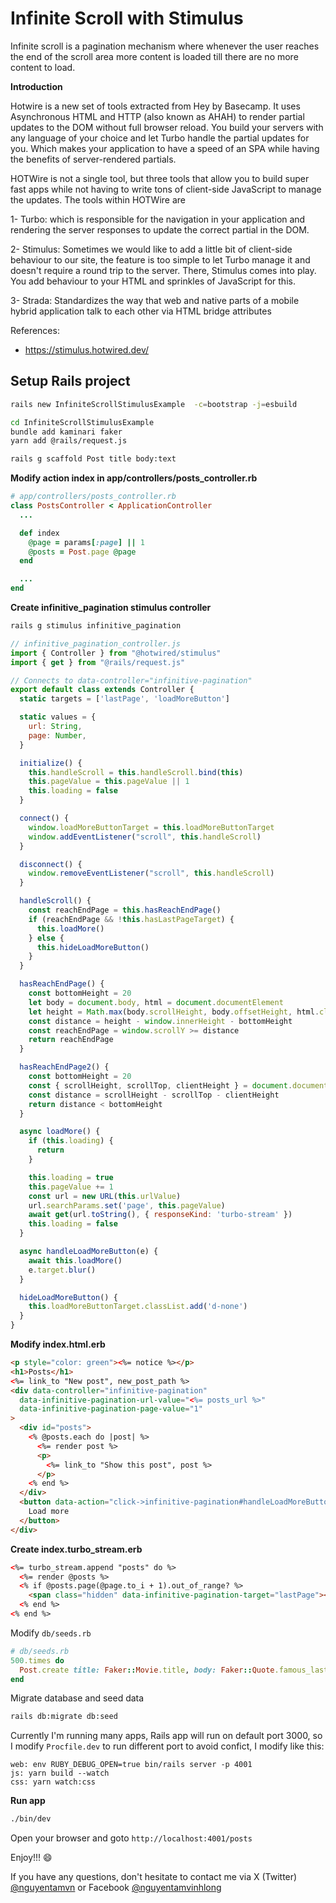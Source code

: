 # Infinite Scroll with Stimulus

Infinite scroll is a pagination mechanism where whenever the user reaches the end of the scroll area more content is loaded till there are no more content to load.

**Introduction**

Hotwire is a new set of tools extracted from Hey by Basecamp. It uses Asynchronous HTML and HTTP (also known as AHAH) to render partial updates to the DOM without full browser reload. You build your servers with any language of your choice and let Turbo handle the partial updates for you. Which makes your application to have a speed of an SPA while having the benefits of server-rendered partials.

HOTWire is not a single tool, but three tools that allow you to build super fast apps while not having to write tons of client-side JavaScript to manage the updates. The tools within HOTWire are

1- Turbo: which is responsible for the navigation in your application and rendering the server responses to update the correct partial in the DOM.

2- Stimulus: Sometimes we would like to add a little bit of client-side behaviour to our site, the feature is too simple to let Turbo manage it and doesn't require a round trip to the server. There, Stimulus comes into play. You add behaviour to your HTML and sprinkles of JavaScript for this.

3- Strada: Standardizes the way that web and native parts of a mobile hybrid application talk to each other via HTML bridge attributes

References:
- https://stimulus.hotwired.dev/

## Setup Rails project
```bash
rails new InfiniteScrollStimulusExample  -c=bootstrap -j=esbuild

cd InfiniteScrollStimulusExample
bundle add kaminari faker
yarn add @rails/request.js

rails g scaffold Post title body:text
```

**Modify action index in app/controllers/posts_controller.rb**
```rb
# app/controllers/posts_controller.rb
class PostsController < ApplicationController
  ...

  def index
    @page = params[:page] || 1
    @posts = Post.page @page
  end

  ...
end
```

**Create infinitive_pagination stimulus controller**
```bash
rails g stimulus infinitive_pagination
```

```js
// infinitive_pagination_controller.js
import { Controller } from "@hotwired/stimulus"
import { get } from "@rails/request.js"

// Connects to data-controller="infinitive-pagination"
export default class extends Controller {
  static targets = ['lastPage', 'loadMoreButton']

  static values = {
    url: String,
    page: Number,
  }

  initialize() {
    this.handleScroll = this.handleScroll.bind(this)
    this.pageValue = this.pageValue || 1
    this.loading = false
  }

  connect() {
    window.loadMoreButtonTarget = this.loadMoreButtonTarget
    window.addEventListener("scroll", this.handleScroll)
  }

  disconnect() {
    window.removeEventListener("scroll", this.handleScroll)
  }

  handleScroll() {
    const reachEndPage = this.hasReachEndPage()
    if (reachEndPage && !this.hasLastPageTarget) {
      this.loadMore()
    } else {
      this.hideLoadMoreButton()
    }
  }

  hasReachEndPage() {
    const bottomHeight = 20
    let body = document.body, html = document.documentElement
    let height = Math.max(body.scrollHeight, body.offsetHeight, html.clientHeight, html.scrollHeight, html.offsetHeight)
    const distance = height - window.innerHeight - bottomHeight
    const reachEndPage = window.scrollY >= distance
    return reachEndPage
  }

  hasReachEndPage2() {
    const bottomHeight = 20
    const { scrollHeight, scrollTop, clientHeight } = document.documentElement
    const distance = scrollHeight - scrollTop - clientHeight
    return distance < bottomHeight
  }

  async loadMore() {
    if (this.loading) {
      return
    }

    this.loading = true
    this.pageValue += 1
    const url = new URL(this.urlValue)
    url.searchParams.set('page', this.pageValue)
    await get(url.toString(), { responseKind: 'turbo-stream' })
    this.loading = false
  }

  async handleLoadMoreButton(e) {
    await this.loadMore()
    e.target.blur()
  }

  hideLoadMoreButton() {
    this.loadMoreButtonTarget.classList.add('d-none')
  }
}

```

**Modify index.html.erb**
```html
<p style="color: green"><%= notice %></p>
<h1>Posts</h1>
<%= link_to "New post", new_post_path %>
<div data-controller="infinitive-pagination"
  data-infinitive-pagination-url-value="<%= posts_url %>"
  data-infinitive-pagination-page-value="1"
>
  <div id="posts">
    <% @posts.each do |post| %>
      <%= render post %>
      <p>
        <%= link_to "Show this post", post %>
      </p>
    <% end %>
  </div>
  <button data-action="click->infinitive-pagination#handleLoadMoreButton" data-infinitive-pagination-target="loadMoreButton">
    Load more
  </button>
</div>
```

**Create index.turbo_stream.erb**
```html
<%= turbo_stream.append "posts" do %>
  <%= render @posts %>
  <% if @posts.page(@page.to_i + 1).out_of_range? %>
    <span class="hidden" data-infinitive-pagination-target="lastPage"></span>
  <% end %>
<% end %>
```

Modify `db/seeds.rb`
```rb
# db/seeds.rb
500.times do
  Post.create title: Faker::Movie.title, body: Faker::Quote.famous_last_words
end
```

Migrate database and seed data
```bash
rails db:migrate db:seed
```

Currently I'm running many apps, Rails app will run on default port 3000, so I modify `Procfile.dev` to run different port to avoid confict, I modify like this:
```
web: env RUBY_DEBUG_OPEN=true bin/rails server -p 4001
js: yarn build --watch
css: yarn watch:css
```

**Run app**
```bash
./bin/dev
```

Open your browser and goto `http://localhost:4001/posts`

Enjoy!!! :smile:

If you have any questions, don't hesitate to contact me via X (Twitter) [@nguyentamvn](https://twitter.com/nguyentamvn) or Facebook [@nguyentamvinhlong](https://www.facebook.com/nguyentamvinhlong
)